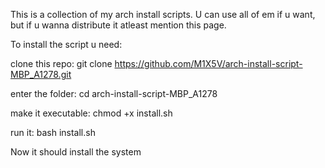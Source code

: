 This is a collection of my arch install scripts. U can use all of em if u want, but if u wanna distribute it atleast mention this page.

To install the script u need:

clone this repo: git clone https://github.com/M1X5V/arch-install-script-MBP_A1278.git

enter the folder: cd arch-install-script-MBP_A1278

make it executable: chmod +x install.sh

run it: bash install.sh

Now it should install the system 
